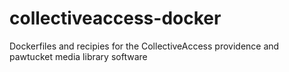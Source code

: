 # collectiveaccess-docker
Dockerfiles and recipies for the CollectiveAccess providence and pawtucket media library software
